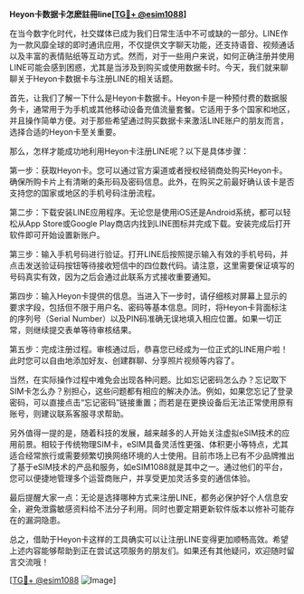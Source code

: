 **Heyon卡数据卡怎麽註冊line[[TG💪+ @esim1088](https://t.me/s/esim1088)]**

在当今数字化时代，社交媒体已成为我们日常生活中不可或缺的一部分。LINE作为一款风靡全球的即时通讯应用，不仅提供文字聊天功能，还支持语音、视频通话以及丰富的表情贴纸等互动方式。然而，对于一些用户来说，如何正确注册并使用LINE可能会感到困惑，尤其是当涉及到购买或使用数据卡时。今天，我们就来聊聊关于Heyon卡数据卡与注册LINE的相关话题。

首先，让我们了解一下什么是Heyon卡数据卡。Heyon卡是一种预付费的数据服务卡，通常用于为手机或其他移动设备充值流量套餐。它适用于多个国家和地区，并且操作简单方便。对于那些希望通过购买数据卡来激活LINE账户的朋友而言，选择合适的Heyon卡至关重要。

那么，怎样才能成功地利用Heyon卡注册LINE呢？以下是具体步骤：

第一步：获取Heyon卡。您可以通过官方渠道或者授权经销商处购买Heyon卡。确保所购卡片上有清晰的条形码及密码信息。此外，在购买之前最好确认该卡是否支持您的国家或地区的手机号码注册流程。

第二步：下载安装LINE应用程序。无论您是使用iOS还是Android系统，都可以轻松从App Store或Google Play商店内找到LINE图标并完成下载。安装完成后打开软件即可开始设置新账户。

第三步：输入手机号码进行验证。打开LINE后按照提示输入有效的手机号码，并点击发送验证码按钮等待接收短信中的四位数代码。请注意，这里需要保证填写的号码真实有效，因为之后会通过此联系方式接收重要通知。

第四步：输入Heyon卡提供的信息。当进入下一步时，请仔细核对屏幕上显示的要求字段，包括但不限于用户名、密码等基本信息。同时，将Heyon卡背面标注的序列号（Serial Number）以及PIN码准确无误地填入相应位置。如果一切正常，则继续提交表单等待审核结果。

第五步：完成注册过程。审核通过后，恭喜您已经成为一位正式的LINE用户啦！此时您可以自由地添加好友、创建群聊、分享照片视频等内容了。

当然，在实际操作过程中难免会出现各种问题。比如忘记密码怎么办？忘记取下SIM卡怎么办？别担心，这些问题都有相应的解决办法。例如，如果您忘记了登录密码，可以直接点击“忘记密码”链接重置；而若是在更换设备后无法正常使用原有账号，则建议联系客服寻求帮助。

另外值得一提的是，随着科技的发展，越来越多的人开始关注虚拟eSIM技术的应用前景。相较于传统物理SIM卡，eSIM具备灵活性更强、体积更小等特点，尤其适合经常旅行或需要频繁切换网络环境的人士使用。目前市场上已有不少品牌推出了基于eSIM技术的产品和服务，如eSIM1088就是其中之一。通过他们的平台，您可以便捷地管理多个运营商账户，并享受更加灵活多变的通信体验。

最后提醒大家一点：无论是选择哪种方式来注册LINE，都务必保护好个人信息安全，避免泄露敏感资料给不法分子利用。同时也要定期更新软件版本以修补可能存在的漏洞隐患。

总之，借助于Heyon卡这样的工具确实可以让注册LINE变得更加顺畅高效。希望上述内容能够帮助到正在尝试这项服务的朋友们。如果还有其他疑问，欢迎随时留言交流哦！

[[TG💪+ @esim1088](https://t.me/s/esim1088) ![Image](https://i.postimg.cc/4NQfJmqS/Snipaste-2025-05-13-00-14-12.png)]
